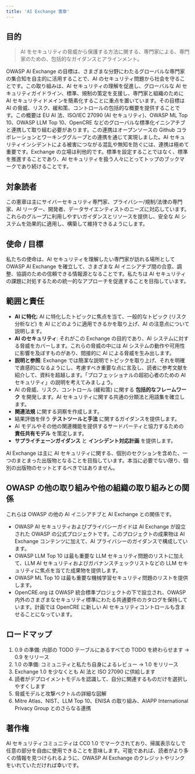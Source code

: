 ```yaml
---
title: 'AI Exchange 憲章'
---
```

## 目的
> AI をセキュリティの脅威から保護する方法に関する、専門家による、専門家のための、包括的なガイダンスとアラインメント。

OWASP AI Exchange の目標は、さまざまな分野にわたるグローバルな専門家の集合知を自主的に活用することで、AI のセキュリティ問題から社会を守ることです。この取り組みは、AI セキュリティの理解を促進し、グローバルな AI セキュリティガイドライン、標準、規制の策定を支援し、専門家と組織のために AI セキュリティドメインを簡素化することに重点を置いています。その目標は AI の脅威、リスク、緩和策、コントロールの包括的な概要を提供することです。この概要は EU AI 法、ISO/IEC 27090 (AI セキュリティ)、OWASP ML Top 10、OWASP LLM Top 10、OpenCRE などのグローバルな標準化イニシアチブと連携して取り組む必要があります。この連携はオープンソースの Github コラボレーションとワーキンググループとの連携を通じて実現しました。AI セキュリティインシデントによる被害につながる混乱や無知を防ぐには、連携は極めて重要です。Exchange の立場は利他的です。標準を設定することではなく、標準を推進することであり、AI セキュリティを扱う人々にとってトップのブックマークであり続けることです。

## 対象読者
この憲章は主にサイバーセキュリティ専門家、プライバシー/規制/法律の専門家、AI リーダー、開発者、データサイエンティストのニーズに対応しています。これらのグループに利用しやすいガイダンスとリソースを提供し、安全な AI システムを効果的に適用し、構築して維持できるようにします。

## 使命 / 目標
私たちの使命は、AI セキュリティを理解したい専門家が訪れる場所として OWASP AI Exchange を確立して、さまざまな AI イニシアチブ間の合意、調整、協調のための信頼できる情報源となることです。私たちは AI セキュリティの課題に対処するための統一的なアプローチを促進することを目指しています。

## 範囲と責任
- **AI に特化**: AI に特化したトピックに焦点を当て、一般的なトピック (リスク分析など) を AI にどのように適用できるかを取り上げ、AI の注意点について説明します。
- **AI のセキュリティ**: それがこの Exchange の目的であり、AI システムに対する脅威をカバーします。これらの脅威の中には AI システムの動作や可用性に影響を及ぼすものがあり、間接的に AI による脅威を生み出します。
- **説明と参照**: Exchange では簡潔な説明でトピックを取り上げ、それを明確で直感的になるようにし、考慮すべき重要な点に言及し、読者に参考文献を紹介して、資料を超越します。「プロフェッショナルの超初心者のための AI セキュリティ」の説明を考えてみましょう。
- AI の脅威、リスク、コントロール (緩和策) に関する **包括的なフレームワーク** を開発します。AI セキュリティに関する共通の分類法と用語集を確立します。
- **関連法規** に関する洞察を作成します。
- 結果評価を伴う **テストツールと手法** に関するガイダンスを提供します。
- AI モデルやその他の関連機能を提供するサードパーティと協力するための **責任共有モデル** を策定します。
- **サプライチェーンガイダンス** と **インシデント対応計画** を提供します。

AI Exchange は主に AI セキュリティに関する、個別のセクションを含めた、一つのまとまった出版物となることを目指しています。本当に必要でない限り、個別の出版物のセットとするべきではありません。

## OWASP の他の取り組みや他の組織の取り組みとの関係
これらは OWASP の他の AI イニシアチブと AI Exchange との関係です。
- OWASP AI セキュリティおよびプライバシーガイドは AI Exchange が設立された OWASP の公式プロジェクトです。このプロジェクトの成果物は AI Exchange コンテンツに加えて、AI プライバシーのガイダンスで構成しています。
- OWASP LLM Top 10 は最も重要な LLM セキュリティ問題のリストに加えて、LLM AI セキュリティおよびガバナンスチェックリストなどの LLM セキュリティに焦点を当てた成果物を提供します。
- OWASP ML Top 10 は最も重要な機械学習セキュリティ問題のリストを提供します。
- OpenCRE.org は OWASP 統合標準プロジェクトの下で設立され、OWASP 内外のさまざまなセキュリティ標準にわたる共通要件のカタログを保持しています。計画では OpenCRE に新しい AI セキュリティコントロールも含ませることになっています。

## ロードマップ
1. 0.9 の準備: 内部の TODO テーブルにあるすべての TODO を終わらせます -> 0.9 をリリース
2. 1.0 の準備: コミュニティと私たち自身によるレビュー -> 1.0 をリリース
3. Exchange 1.0 を少なくとも AI 法と ISO 27090 に供給します
4. 読者がデプロイメントモデルを認識して、自分に関連するものだけを選択しやすくします
5. 脅威モデルと攻撃ベクトルの詳細な図解
6. Mitre Atlas、NIST、LLM Top 10、ENISA の取り組み、AIAPP International Privacy Group とのさらなる連携

## 著作権
AI セキュリティコミュニティは CC0 1.0 でマークされており、帰属表示なしで任意の部分を自由に使用できることを意味します。可能であれば、読者がより多くの情報を見つけられるように、OWASP AI Exchange のクレジットやリンクをいれていただければ幸いです。
